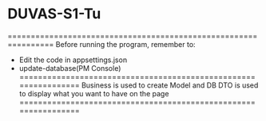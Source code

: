 # DUVAS-S1-Tu
================================================================
Before running the program, remember to:
- Edit the code in appsettings.json
- update-database(PM Console)
================================================================
Business is used to create Model and DB
DTO is used to display what you want to have on the page
================================================================
